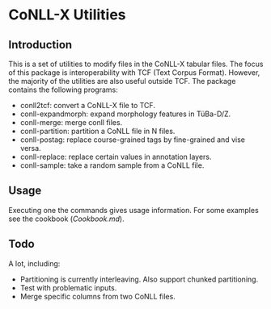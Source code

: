 # CoNLL-X Utilities

## Introduction

This is a set of utilities to modify files in the CoNLL-X tabular files. The
focus of this package is interoperability with TCF (Text Corpus Format).
However, the majority of the utilities are also useful outside TCF. The
package contains the following programs:

* conll2tcf: convert a CoNLL-X file to TCF.
* conll-expandmorph: expand morphology features in TüBa-D/Z.
* conll-merge: merge conll files.
* conll-partition: partition a CoNLL file in N files.
* conll-postag: replace course-grained tags by fine-grained and vise versa.
* conll-replace: replace certain values in annotation layers.
* conll-sample: take a random sample from a CoNLL file.

## Usage

Executing one the commands gives usage information. For some examples see
the cookbook (*Cookbook.md*).

## Todo

A lot, including:

* Partitioning is currently interleaving. Also support chunked partitioning.
* Test with problematic inputs.
* Merge specific columns from two CoNLL files.
